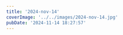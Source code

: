 ```yaml
---
title: '2024-nov-14'
coverImage: '../../images/2024-nov-14.jpg'
pubDate: '2024-11-14 18:27:57'
---
```

